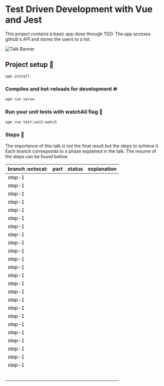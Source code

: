 # Test Driven Development with Vue and Jest

This project contains a basic app done through TDD. The app acceses github's API and stores the users to a list. 

![Talk Banner](https://secure.meetupstatic.com/photos/event/2/1/8/3/highres_486968579.jpeg)

## Project setup :wrench:
```
npm install
```

### Compiles and hot-reloads for development :fire:
```
npm run serve
```

### Run your unit tests with watchAll flag :microscope:
```
npm run test:unit:watch
```

### Steps :turtle:

The importance of this talk is not the final result but the steps to achieve it. Each branch corresponds to a phase explained in the talk. The resume of the steps can be found bellow 

| branch :octocat: | part | status | explanation |
|--------|------|--------|-------------|
| step-1 |      |        |             |
| step-1 |      |        |             |
| step-1 |      |        |             |
| step-1 |      |        |             |
| step-1 |      |        |             |
| step-1 |      |        |             |
| step-1 |      |        |             |
| step-1 |      |        |             |
| step-1 |      |        |             |
| step-1 |      |        |             |
| step-1 |      |        |             |
| step-1 |      |        |             |
| step-1 |      |        |             |
| step-1 |      |        |             |
| step-1 |      |        |             |
| step-1 |      |        |             |
| step-1 |      |        |             |
| step-1 |      |        |             |
| step-1 |      |        |             |
| step-1 |      |        |             |
| step-1 |      |        |             |
| step-1 |      |        |             |
| step-1 |      |        |             |
| step-1 |      |        |             |
|        |      |        |             |
|        |      |        |             |
|        |      |        |             |
|        |      |        |             |
|        |      |        |             |
|        |      |        |             |